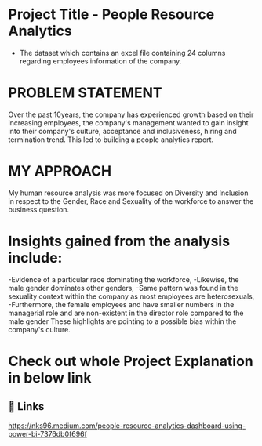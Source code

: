 # Project Title - People Resource Analytics

* The dataset which contains an excel file containing 24 columns regarding employees information of the company.

# PROBLEM STATEMENT
Over the past 10years, the company has experienced growth based on their increasing employees, the company's management wanted to gain insight into their company's culture, acceptance and inclusiveness, hiring and termination trend. This led to building a people analytics report.

# MY APPROACH
My human resource analysis was more focused on Diversity and Inclusion in respect to the Gender, Race and Sexuality of the workforce to answer the business question.

# Insights gained from the analysis include:
-Evidence of a particular race dominating the workforce,
-Likewise, the male gender dominates other genders,
-Same pattern was found in the sexuality context within the company as most employees are heterosexuals,
-Furthermore, the female employees and have smaller numbers in the managerial role and are non-existent in the director role compared to the male gender 
These highlights are pointing to a possible bias within the company's culture.


#  Check out whole Project Explanation in below link 
## 🔗 Links
https://nks96.medium.com/people-resource-analytics-dashboard-using-power-bi-7376db0f696f
